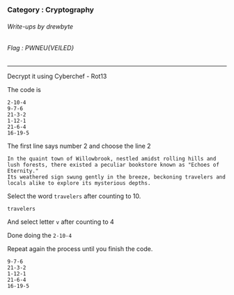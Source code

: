 ### Category : Cryptography
###### Write-ups by drewbyte
###### Flag : PWNEU{VEILED}
---

Decrypt it using Cyberchef - Rot13


The code is 

```
2-10-4 
9-7-6 
21-3-2 
1-12-1 
21-6-4 
16-19-5
```

The first line says number 2 and choose the line 2


```
In the quaint town of Willowbrook, nestled amidst rolling hills and lush forests, there existed a peculiar bookstore known as "Echoes of Eternity." 
Its weathered sign swung gently in the breeze, beckoning travelers and locals alike to explore its mysterious depths.
```

Select the word ``travelers`` after counting to 10.


```
travelers
```

And select letter ``v`` after counting to 4


Done doing the ``2-10-4``


Repeat again the process until you finish the code.

```
9-7-6 
21-3-2 
1-12-1 
21-6-4 
16-19-5
```